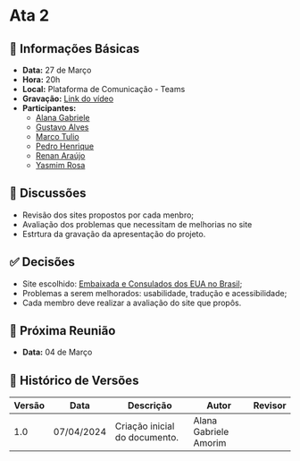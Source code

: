 # Ata 2

## 📌 Informações Básicas

- **Data:** 27 de Março
- **Hora:** 20h
- **Local:** Plataforma de Comunicação - Teams
- **Gravação:** [Link do vídeo](https://unbbr.sharepoint.com/sites/IHC-Grupo888/Documentos%20Compartilhados/General/Recordings/Reuni%C3%A3o%20em%20_General_-20240327_200312-Grava%C3%A7%C3%A3o%20de%20Reuni%C3%A3o.mp4?web=1&referrer=Teams.TEAMS-WEB&referrerScenario=MeetingChicletGetLink.view.view)
- **Participantes:**
  - [Alana Gabriele](https://github.com/alanagabriele)
  - [Gustavo Alves](https://github.com/gustaallves)
  - [Marco Tulio](https://github.com/MarcoTulioSoares)
  - [Pedro Henrique](https://github.com/PedroHenrique061)
  - [Renan Araújo](https://github.com/renantfm4)
  - [Yasmim Rosa](https://github.com/yaskisoba)

## 💬 Discussões

- Revisão dos sites propostos por cada menbro;
- Avaliação dos problemas que necessitam de melhorias no site
- Estrtura da gravação da apresentação do projeto.

## ✅ Decisões

- Site escolhido: [Embaixada e Consulados dos EUA no Brasil](https://br.usembassy.gov/pt/visas-pt/);
- Problemas a serem melhorados: usabilidade, tradução e acessibilidade;
- Cada membro deve realizar a avaliação do site que propôs.

## 📅 Próxima Reunião

- **Data:** 04 de Março

## 📜 Histórico de Versões

| Versão | Data       | Descrição                     | Autor                 | Revisor |
| ------ | ---------- | ----------------------------- | --------------------- | ------- |
| 1.0    | 07/04/2024 | Criação inicial do documento. | Alana Gabriele Amorim |
